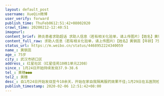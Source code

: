 ```yaml
---
layout: default_post
username: XueQin微博
user_verify: forward
publish_time: ThuFeb0612:51:42+08002020
crawl_time: 20200212-12:40:51
imageurl: 
content_brief: 肺炎患者求助超话 求助人信息（若有相关化验单，请上传图片）【姓名】黄钢蕊【年龄】75【所在城市】武汉【所在小区、社区】红星佳苑【患病时间】1.24【联系方式】●●●【其他紧急联系人】黄穗【病情描述】 标题：求救！求救！求救！确诊重症病人黄钢蕊(本人父亲)求床位内容：【姓 ...全文
content_full_raw: 求助人信息（若有相关化验单，请上传图片）【姓名】黄钢蕊【年龄】75【所在城市】武汉【所在小区、社区】红星佳苑【患病时间】1.24【联系方式】●●●【其他紧急联系人】黄穗【病情描述】标题：求救！求救！求救！确诊重症病人黄钢蕊(本人父亲)求床位内容：【姓名】黄钢蕊【年龄】75岁【所在城市】武汉市硚口区【所在小区、社区】红星社区（红星佳苑10栋1单元2208）【患病时间】1月24日开始持续发烧37.9-38.6【联系方式】黄穗●●●【病情描述】自1月24日开始发烧至今10余天，开始在家自我隔离服药效果不佳;1月29日在五医院检查CT和查血，高度疑似，并开始打针;2月3日在武汉市第一医院做核酸检查，确诊为阳性（一医院检验结果核实电话(85332423）;后继续在五医院输液共7天，身体状况越来越差，三天前开始已经出现呼吸困难，几次咳血，现已无法行动，近8天无进食，期间反复联系红星社区及古田街道，答复为需排队等候，目前病人仍然在家，急需床位！！！
status_url: https://m.weibo.cn/status/4468952224340059
name_: 黄钢蕊
age_: 75岁
city_: 武汉市硚口区
address_: 红星社区（红星佳苑10栋1单元2208）
since_: 1月24日开始持续发烧37.9-38.6
tel_: 黄穗●●●
tel2_: 黄穗
desc_: 自1月24日开始发烧至今10余天，开始在家自我隔离服药效果不佳;1月29日在五医院检查CT和查血，高度疑似，并开始打针;2月3日在武汉市第一医院做核酸检查，确诊为阳性（一医院检验结果核实电话(85332423）;后继续在五医院输液共7天，身体状况越来越差，三天前开始已经出现呼吸困难，几次咳血，现已无法行动，近8天无进食，期间反复联系红星社区及古田街道，答复为需排队等候，目前病人仍然在家，急需床位！！！
publish_timestamp: 2020-02-06 12:51:42+08:00
---
```

